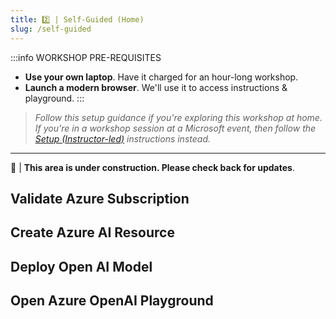 ```yaml
---
title: 2️⃣ | Self-Guided (Home)
slug: /self-guided
---
```


:::info WORKSHOP PRE-REQUISITES
 - **Use your own laptop**. Have it charged for an hour-long workshop.
 - **Launch a modern browser**. We'll use it to access instructions & playground.
:::

> _Follow this setup guidance if you're exploring this workshop at home. If you're in a workshop session at a Microsoft event, then follow the [Setup (Instructor-led)](/setup) instructions instead._

---

🚧 | **This area is under construction. Please check back for updates**.

## Validate Azure Subscription

## Create Azure AI Resource

## Deploy Open AI Model

## Open Azure OpenAI Playground